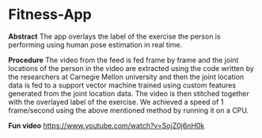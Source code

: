 # Fitness-App

**Abstract**
The app overlays the label of the exercise the person is performing using human pose estimation in real time.

**Procedure**
The video from the feed is fed frame by frame and the joint locations of the person in the video are extracted using the code written by the researchers at Carnegie Mellon university and then the joint location data is fed to a support vector machine trained using custom features generated from the joint location data. The video is then stitched together with the overlayed label of the exercise.
We achieved a speed of 1 frame/second using the above mentioned method by running it on a CPU.

**Fun video**
https://www.youtube.com/watch?v=SojZ0j6nH0k 
